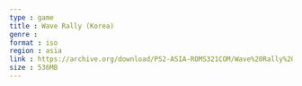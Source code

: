 ```yaml
---
type : game
title : Wave Rally (Korea)
genre : 
format : iso
region : asia
link : https://archive.org/download/PS2-ASIA-ROMS321COM/Wave%20Rally%20%28Korea%29.7z
size : 536MB
---
```

